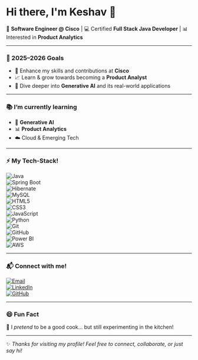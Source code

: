 # Hi there, I'm Keshav 👋  

🚀 **Software Engineer @ Cisco** | 💻 Certified **Full Stack Java Developer** | 📊 Interested in **Product Analytics**  

---

### 🎯 2025–2026 Goals  
- 🌟 Enhance my skills and contributions at **Cisco**  
- 📈 Learn & grow towards becoming a **Product Analyst**  
- 🤖 Dive deeper into **Generative AI** and its real-world applications  

---

### 📚 I’m currently learning  
- 🤖 **Generative AI**  
- 📊 **Product Analytics**  
- ☁️ Cloud & Emerging Tech  

---

### ⚡ My Tech-Stack!  

![Java](https://img.shields.io/badge/Java-%23ED8B00.svg?style=for-the-badge&logo=openjdk&logoColor=white)  
![Spring Boot](https://img.shields.io/badge/Spring%20Boot-%236DB33F.svg?style=for-the-badge&logo=springboot&logoColor=white)  
![Hibernate](https://img.shields.io/badge/Hibernate-%235B2C6F.svg?style=for-the-badge&logo=hibernate&logoColor=white)  
![MySQL](https://img.shields.io/badge/MySQL-%2300f.svg?style=for-the-badge&logo=mysql&logoColor=white)  
![HTML5](https://img.shields.io/badge/HTML5-%23E34F26.svg?style=for-the-badge&logo=html5&logoColor=white)  
![CSS3](https://img.shields.io/badge/CSS3-%231572B6.svg?style=for-the-badge&logo=css3&logoColor=white)  
![JavaScript](https://img.shields.io/badge/JavaScript-%23F7DF1E.svg?style=for-the-badge&logo=javascript&logoColor=black)  
![Python](https://img.shields.io/badge/Python-%2314354C.svg?style=for-the-badge&logo=python&logoColor=white)  
![Git](https://img.shields.io/badge/Git-%23F05033.svg?style=for-the-badge&logo=git&logoColor=white)  
![GitHub](https://img.shields.io/badge/GitHub-%23121011.svg?style=for-the-badge&logo=github&logoColor=white)  
![Power BI](https://img.shields.io/badge/Power%20BI-F2C811?style=for-the-badge&logo=powerbi&logoColor=black)  
![AWS](https://img.shields.io/badge/AWS-%23FF9900.svg?style=for-the-badge&logo=amazon-aws&logoColor=white)  

---

### 📬 Connect with me!  

[![Email](https://img.shields.io/badge/Email-D14836?style=for-the-badge&logo=gmail&logoColor=white)](mailto:jhakeshav878@gmail.com)  
[![LinkedIn](https://img.shields.io/badge/LinkedIn-%230077B5.svg?style=for-the-badge&logo=linkedin&logoColor=white)](https://www.linkedin.com/in/keshav28/)  
[![GitHub](https://img.shields.io/badge/GitHub-%23121011.svg?style=for-the-badge&logo=github&logoColor=white)](https://github.com/kes-des)  

---

### 😄 Fun Fact  
🍳 I *pretend* to be a good cook… but still experimenting in the kitchen!  

---

✨ *Thanks for visiting my profile! Feel free to connect, collaborate, or just say hi!*
